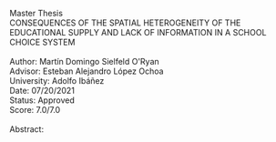 Master Thesis<br>
CONSEQUENCES OF THE SPATIAL HETEROGENEITY OF THE EDUCATIONAL SUPPLY AND LACK OF INFORMATION IN A SCHOOL CHOICE SYSTEM<br>
<br>
Author: Martín Domingo Sielfeld O'Ryan<br>
Advisor: Esteban Alejandro López Ochoa<br>
University: Adolfo Ibáñez<br>
Date: 07/20/2021<br>
Status: Approved<br>
Score: 7.0/7.0<br>
<br>
Abstract: 
